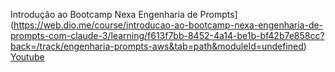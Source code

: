 Introdução ao Bootcamp Nexa Engenharia de Prompts](https://web.dio.me/course/introducao-ao-bootcamp-nexa-engenharia-de-prompts-com-claude-3/learning/f613f7bb-8452-4a14-be1b-bf42b7e858cc?back=/track/engenharia-prompts-aws&tab=path&moduleId=undefined)
[Youtube](https://www.youtube.com/watch?v=uWKPRC7HJi8)